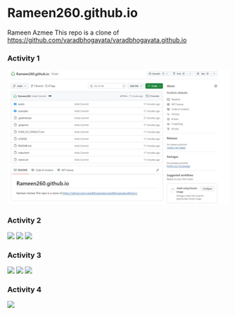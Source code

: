 # Rameen260.github.io
Rameen Azmee
This repo is a clone of https://github.com/varadbhogayata/varadbhogayata.github.io 

### Activity 1
<img src="examples/Activity1.JPG">

### Activity 2
<img src="examples/Activity2.JPG">
<img src="examples/Activity22.JPG">
<img src="examples/Activity23.JPG">


### Activity 3
<img src="examples/Activity2.JPG">
<img src="examples/Activity31.JPG">
<img src="examples/Activity3.JPG">

### Activity 4
<img src="examples/Activity2.JPG">